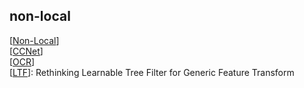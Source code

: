## non-local
[[Non-Local]()]  
[[CCNet]()]  
[[OCR]()]  
[[LTF]()]: Rethinking Learnable Tree Filter for
Generic Feature Transform  